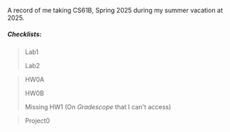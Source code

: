 A record of me taking CS61B, Spring 2025 during my summer vacation at 2025.
##### Checklists:
> Lab1
> 
> Lab2

> HW0A
> 
> HW0B
> 
> Missing HW1 (On *Gradescope* that I can't access)
> 

> Project0